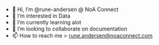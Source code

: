 - 👋 Hi, I’m @rune-andersen @ NoA Connect
- 👀 I’m interested in Data
- 🌱 I’m currently learning alot
- 💞️ I’m looking to collaborate on documentation
- 📫 How to reach me > rune.andersen@noaconnect.com

<!---
rune-andersen/rune-andersen is a ✨ special ✨ repository because its `README.md` (this file) appears on your GitHub profile.
You can click the Preview link to take a look at your changes.
--->
